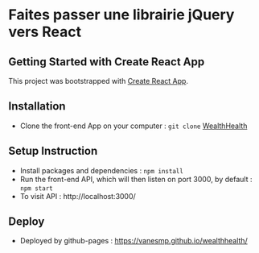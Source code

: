 # Faites passer une librairie jQuery vers React

## Getting Started with Create React App

This project was bootstrapped with [Create React App](https://github.com/facebook/create-react-app).

## Installation

- Clone the front-end App on your computer : `git clone`
[WealthHealth](https://github.com/VanesMP/wealthhealth)

## Setup Instruction

- Install packages and dependencies : `npm install`
- Run the front-end API, which will then listen on port 3000, by default : `npm start`
- To visit API : http://localhost:3000/

## Deploy

- Deployed by github-pages : https://vanesmp.github.io/wealthhealth/



